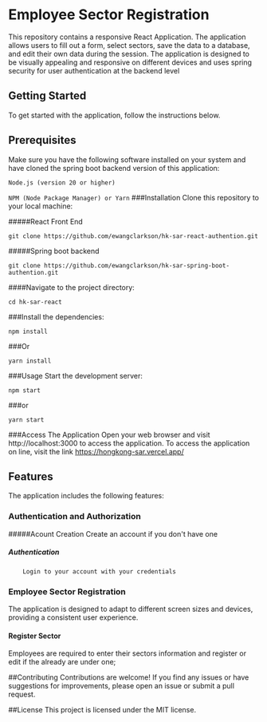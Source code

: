 # Employee Sector Registration
This repository contains a responsive React Application. The application allows users to fill out a form, select sectors, save the data to a database, and edit their own data during the session. The application is designed to be visually appealing and responsive on different devices and uses spring security for user authentication at the backend level

## Getting Started
To get started with the application, follow the instructions below.

## Prerequisites
Make sure you have the following software installed on your system and have cloned the spring boot backend version of this application:

``Node.js (version 20 or higher)``

``NPM (Node Package Manager) or Yarn``
###Installation
Clone this repository to your local machine:

#####React Front End
```
git clone https://github.com/ewangclarkson/hk-sar-react-authention.git
```


#####Spring boot backend
```
git clone https://github.com/ewangclarkson/hk-sar-spring-boot-authention.git
```

####Navigate to the project directory:

```
cd hk-sar-react
```

###Install the dependencies:

```
npm install
```

###Or

```
yarn install
```
###Usage
Start the development server:

```
npm start
```

###or

```
yarn start
```
###Access The Application
Open your web browser and visit http://localhost:3000 to access the application.
To access the application on line, visit the link https://hongkong-sar.vercel.app/

## Features
The application includes the following features:

### Authentication and Authorization
   #####Acount Creation
        Create an account if you don't have one
   ##### Authentication
        Login to your account with your credentials

### Employee Sector Registration
The application is designed to adapt to different screen sizes and devices, providing a consistent user experience.

#### Register Sector
 Employees are required to enter their sectors information and register or edit if the already are under one;

##Contributing
Contributions are welcome! If you find any issues or have suggestions for improvements, please open an issue or submit a pull request.

##License
This project is licensed under the MIT license.
